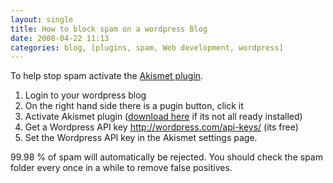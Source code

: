 ```yaml
---
layout: single
title: How to block spam on a wordpress Blog
date: 2008-04-22 11:13
categories: blog, [plugins, spam, Web development, wordpress]
---
```

To help stop spam activate the <a href="http://akismet.com/download/">Akismet plugin</a>.
<ol>
	<li>Login to your wordpress blog</li>
	<li>On the right hand side there is a pugin button, click it</li>
	<li>Activate Akismet plugin (<a href="http://akismet.com/download/">download here</a> if its not all ready installed)</li>
	<li>Get a Wordpress API key <a href="http://wordpress.com/api-keys/">http://wordpress.com/api-keys/</a> (its free)</li>
	<li>Set the Wordpress API key in the Akismet settings page.</li>
</ol>
99.98 % of spam will automatically be rejected. You should check the spam folder every once in a while to remove false positives.
